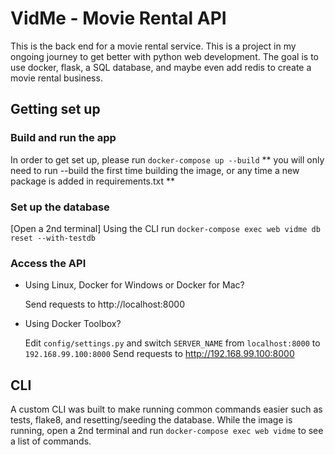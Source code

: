# VidMe - Movie Rental API
This is the back end for a movie rental service. This is a project in my ongoing journey to get better with python web development. The goal is to use docker, flask, a SQL database, and maybe even add redis to create a movie rental business.


## Getting set up
### Build and run the app
In order to get set up, please run ```docker-compose up --build```
** you will only need to run --build the first time building the image, or any time a new package is added in requirements.txt **

### Set up the database
[Open a 2nd terminal]
Using the CLI run ```docker-compose exec web vidme db reset --with-testdb```

### Access the API

* Using Linux, Docker for Windows or Docker for Mac?

    Send requests to http://localhost:8000

* Using Docker Toolbox?

    Edit `config/settings.py` and switch `SERVER_NAME` from `localhost:8000` to `192.168.99.100:8000`
    Send requests to http://192.168.99.100:8000

## CLI
A custom CLI was built to make running common commands easier such as tests, flake8, and resetting/seeding the database. While the image is running, open a 2nd terminal and run ```docker-compose exec web vidme``` to see a list of commands.